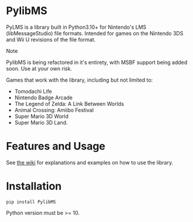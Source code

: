 # PylibMS
PyLMS is a library built in Python3.10+ for Nintendo's LMS (libMessageStudio) file formats. Intended for games on the Nintendo 3DS and Wii U revisions of the file format. 
> [!NOTE]  
> PylibMS is being refactored in it's entirety, with MSBF support being added soon. Use at your own risk.

Games that work with the library, including but not limited to:
* Tomodachi Life 
* Nintendo Badge Arcade
* The Legend of Zelda: A Link Between Worlds
* Animal Crossing: Amiibo Festival
* Super Mario 3D World
* Super Mario 3D Land.
# Features and Usage
See [the wiki](https://github.com/AbdyyEee/PylibMS/wiki) for explanations and examples on how to use the library.
# Installation
```
pip install PylibMS
```
Python version must be >= 10.
